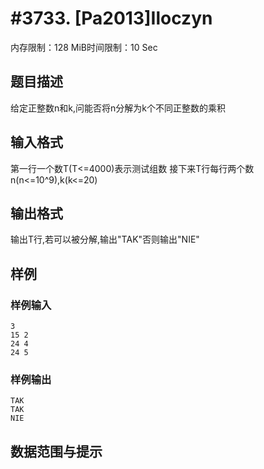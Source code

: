 # #3733. [Pa2013]Iloczyn

内存限制：128 MiB时间限制：10 Sec

## 题目描述

给定正整数n和k,问能否将n分解为k个不同正整数的乘积

## 输入格式

第一行一个数T(T<=4000)表示测试组数
接下来T行每行两个数n(n<=10^9),k(k<=20)

## 输出格式

输出T行,若可以被分解,输出"TAK"否则输出"NIE"

## 样例

### 样例输入

    
    3
    15 2
    24 4
    24 5
    

### 样例输出

    
    TAK
    TAK
    NIE
    

## 数据范围与提示
